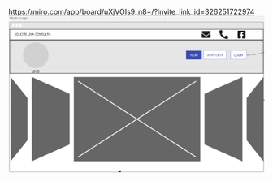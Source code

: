 https://miro.com/app/board/uXjVOIs9_n8=/?invite_link_id=326251722974
![4  Wireframe_ABOGABOT](https://github.com/MarcosSilvaG/Intro-FrontEnd-Mission/blob/main/images/4.%20Wireframe_ABOGABOT.jpg)
